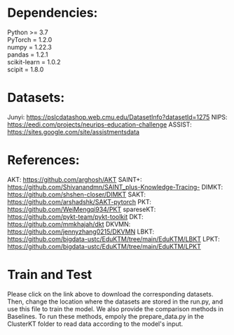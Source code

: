 # Dependencies:
Python >= 3.7  
PyTorch = 1.2.0  
numpy = 1.22.3  
pandas = 1.2.1  
scikit-learn = 1.0.2  
scipit = 1.8.0  

# Datasets:
Junyi:
https://pslcdatashop.web.cmu.edu/DatasetInfo?datasetId=1275
NIPS:
https://eedi.com/projects/neurips-education-challenge
ASSIST:
https://sites.google.com/site/assistmentsdata

# References:
AKT: https://github.com/arghosh/AKT
SAINT+: https://github.com/Shivanandmn/SAINT_plus-Knowledge-Tracing-
DIMKT: https://github.com/shshen-closer/DIMKT
SAKT: https://github.com/arshadshk/SAKT-pytorch
PKT: https://github.com/WeiMengqi934/PKT
spareseKT: https://github.com/pykt-team/pykt-toolkit
DKT: https://github.com/mmkhajah/dkt
DKVMN: https://github.com/jennyzhang0215/DKVMN
LBKT: https://github.com/bigdata-ustc/EduKTM/tree/main/EduKTM/LBKT
LPKT: https://github.com/bigdata-ustc/EduKTM/tree/main/EduKTM/LPKT

# Train and Test
Please click on the link above to download the corresponding datasets. Then, change the location where the datasets are stored in the run.py, and use this file to train the model. We also provide the comparison methods in Baselines. To run these methods, empoly the prepare_data.py in the ClusterKT folder to read data according to the model's input.
